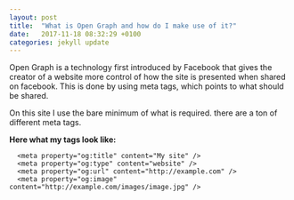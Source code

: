 ```yaml
---
layout: post
title:  "What is Open Graph and how do I make use of it?"
date:   2017-11-18 08:32:29 +0100
categories: jekyll update
---
```


Open Graph is a technology first introduced by Facebook that gives the creator of a website more control of how the site is presented when shared on facebook. This is done by using meta tags, which points to what should be shared.

On this site I use the bare minimum of what is required. there are a ton of different meta tags.

__Here what my tags look like:__

```
  <meta property="og:title" content="My site" />
  <meta property="og:type" content="website" />
  <meta property="og:url" content="http://example.com" />
  <meta property="og:image" content="http://example.com/images/image.jpg" />
```